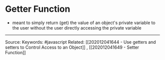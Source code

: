 # Getter Function
- meant to simply return (get) the value of an object's private variable to the user without the user directly accessing the private variable

---
Source:
Keywords: #javascript 
Related: 
[[202012041644 - Use getters and setters to Control Access to an Object]]
, [[202012041649 - Setter Function]]
